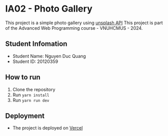 # IA02 - Photo Gallery

This project is a simple photo gallery using [unsplash API](https://unsplash.com/)
This project is part of the Advanced Web Programming course - VNUHCMUS - 2024.

## Student Infomation

- Student Name: Nguyen Duc Quang
- Student ID: 20120359

## How to run

1. Clone the repository
2. Run `yarn install`
3. Run `yarn run dev`

## Deployment

- The project is deployed on [Vercel](ia-02-photo-gallery.vercel.app)
